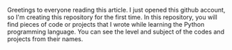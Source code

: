 Greetings to everyone reading this article. 
I just opened this github account, so I'm creating this repository for the first time. 
In this repository, you will find pieces of code or projects that I wrote while learning the Python programming language. 
You can see the level and subject of the codes and projects from their names.
